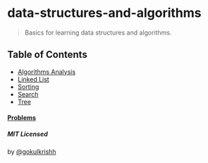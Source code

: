 # data-structures-and-algorithms

> Basics for learning data structures and algorithms.

## Table of Contents

- [Algorithms Analysis](./algorithms-analysis/README.md)
- [Linked List](./linkedlist/README.md)
- [Sorting](./sorting/README.md)
- [Search](./search/README.md)
- [Tree](./tree/README.md)

#### [Problems](./problems/README.md)

##### MIT Licensed

by [@gokulkrishh](https://github.com/gokulkrishh)
